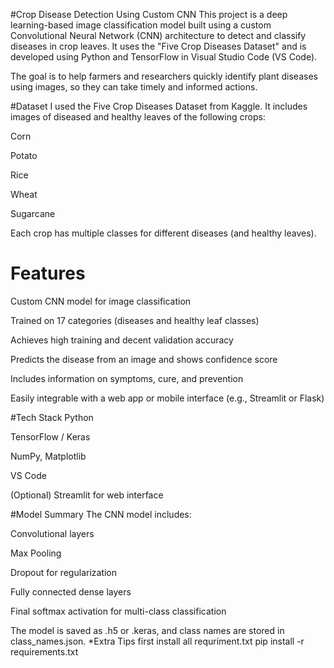 #Crop Disease Detection Using Custom CNN
This project is a deep learning-based image classification model built using a custom Convolutional Neural Network (CNN) architecture to detect and classify diseases in crop leaves. It uses the "Five Crop Diseases Dataset" and is developed using Python and TensorFlow in Visual Studio Code (VS Code).

The goal is to help farmers and researchers quickly identify plant diseases using images, so they can take timely and informed actions.

 #Dataset
I used the Five Crop Diseases Dataset from Kaggle. It includes images of diseased and healthy leaves of the following crops:

Corn

Potato

Rice

Wheat

Sugarcane

Each crop has multiple classes for different diseases (and healthy leaves).

# Features
Custom CNN model for image classification

Trained on 17 categories (diseases and healthy leaf classes)

Achieves high training and decent validation accuracy

Predicts the disease from an image and shows confidence score

Includes information on symptoms, cure, and prevention

Easily integrable with a web app or mobile interface (e.g., Streamlit or Flask)

#Tech Stack
Python

TensorFlow / Keras

NumPy, Matplotlib

VS Code

(Optional) Streamlit for web interface

#Model Summary
The CNN model includes:

Convolutional layers

Max Pooling

Dropout for regularization

Fully connected dense layers

Final softmax activation for multi-class classification

The model is saved as .h5 or .keras, and class names are stored in class_names.json.
*Extra Tips
first install all requriment.txt
pip install -r requirements.txt
 
